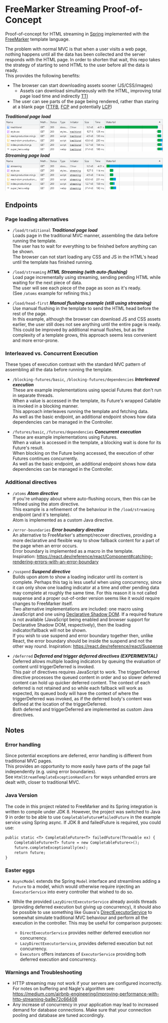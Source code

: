 # FreeMarker Streaming Proof-of-Concept

Proof-of-concept for HTML streaming in [Spring](https://spring.io/projects/spring-boot) implemented with the
[FreeMarker](https://freemarker.apache.org/) template language.  

The problem with normal MVC is that when a user visits a web page,
nothing happens until all the data has been collected and the server responds with the HTML page. 
In order to shorten that wait, this repo takes the strategy of starting to send HTML to the user before all the data is ready.  
This provides the following benefits: 
- The browser can start downloading assets sooner (JS/CSS/images) 
  - Assets can download simultaneously with the HTML, improving total page load time and indirectly [TTI](https://web.dev/tti/)
- The user can see parts of the page being rendered, rather than staring at a blank page 
([TTFB](https://web.dev/ttfb/), [FCP](https://web.dev/fcp/) and potentially [LCP](https://web.dev/lcp/))

***Traditional page load***  
![Traditional page network requests](/markdown_assets/load_traditional.png)  
***Streaming page load***  
![Streaming page network requests](/markdown_assets/load_streaming.png)  


## Endpoints


### Page loading alternatives
- `/load/traditional` ***Traditional page load***  
Loads page in the traditional MVC manner, assembling the data before running the template.  
The user has to wait for everything to be finished before anything can be shown.  
The browser can not start loading any CSS and JS in the HTML's head until the template has finished running.  


- `/load/streaming` ***HTML Streaming (with auto-flushing)***  
Load page incrementally using streaming, sending pending HTML while waiting for the next piece of data.  
The user will see each piece of the page as soon as it's ready.  
(See `/atoms` example for refining this.)


- `/load/head-first` ***Manual flushing example (still using streaming)***  
Use manual flushing in the template to send the HTML head before the rest of the page.  
In this example, although the browser can download JS and CSS assets earlier, 
the user still does not see anything until the entire page is ready. This could be improved by additional manual flushes, 
but as the complexity of a template grows, this approach seems less convenient and more error-prone.


### Interleaved vs. Concurrent Execution

These types of execution contrast with the standard MVC pattern of assembling all the data before running the template.

- `/blocking-futures/basic`, `/blocking-futures/dependencies` ***Interleaved execution***  
  These are example implementations using special Futures that don't run in separate threads.  
  When a value is accessed in the template, its Future's wrapped Callable is invoked in a blocking manner.  
  This approach interleaves running the template and fetching data.  
  As well as the basic endpoint, an additional endpoint shows how data dependencies can be managed in the Controller.


- `/futures/basic`, `/futures/dependencies` ***Concurrent execution***  
These are example implementations using Futures.  
When a value is accessed in the template, a blocking wait is done for its Future's result.  
When blocking on the Future being accessed, the execution of other Futures continues concurrently.  
As well as the basic endpoint, an additional endpoint shows how data dependencies can be managed in the Controller.


### Additional directives

- `/atoms` ***Atom directive***  
If you're unhappy about where auto-flushing occurs, then this can be refined using the atom directive.  
This example is a refinement of the behaviour in the `/load/streaming` endpoint (and it's template).  
Atom is implemented as a custom Java directive.  


- `/error-boundaries` ***Error boundary directive***  
An alternative to FreeMarker's attempt/recover directives, providing a more declarative and flexible way
to show fallback content for a part of the page when an error occurs.  
Error boundary is implemented as a macro in the template.  
Inspiration: https://react.dev/reference/react/Component#catching-rendering-errors-with-an-error-boundary


- `/suspend` ***Suspend directive***  
Builds upon atom to show a loading indicator until its content is complete.
Perhaps this tag is less useful when using concurrency, since it can only show one
loading indicator at a time and other pending data may complete at roughly the same time.
For this reason it is not called suspense and a proper out-of-order version
seems like it would require changes to FreeMarker itself.  
Two alternative implementations are included: one macro using JavaScript and one using [Declarative Shadow DOM](https://web.dev/articles/declarative-shadow-dom).
If a required feature is not available (JavaScript being enabled and browser support for Declarative Shadow DOM, respectively),
then the loading indicator/fallback will not be shown.  
If you wish to use suspend and error boundary together then, unlike React,
the error boundary should be inside the suspend and not the other way round.
Inspiration: https://react.dev/reference/react/Suspense


- `/deferred` ***Deferred and trigger deferred directives (EXPERIMENTAL)***  
Deferred allows multiple loading indicators by queuing the evaluation of content until triggerDeferred is invoked.  
This pair of directives requires JavaScript to work. The triggerDeferred directive processes
the queued content in order and so slower deferred content can hold up quicker deferred content.
The context of each deferred is not retained and so while each fallback will work as expected,
its queued body will have the context of where the triggerDeferred was invoked,
as if the deferred body's content was defined at the location of the triggerDeferred.  
Both deferred and triggerDeferred are implemented as custom Java directives.


## Notes

### Error handling

Since potential exceptions are deferred, error handling is different from traditional MVC pages.  
This provides an opportunity to more easily have parts of the page fail independently (e.g. using error boundaries).  
See `HtmlStreamTemplateExceptionHandlers` for ways unhandled errors are dealt with, closer to traditional MVC. 

### Java Version

The code in this project related to FreeMarker and its Spring integration is written to compile under JDK 8. 
However, the project was switched to Java 9 in order to be able to use `CompletableFuture#failedFuture` 
in the example service using Spring async. If JDK 8 and failedFuture is required, you could use:
```
public static <T> CompletableFuture<T> failedFuture(Throwable ex) {
    CompletableFuture<T> future = new CompletableFuture<>();
    future.completeExceptionally(ex);
    return future;
}
```

### Easter eggs

- `AsyncModel` extends the Spring `Model` interface and streamlines adding a `Future` to a model,
  which would otherwise require injecting an `ExecutorService` into every controller that wished to do so.


- While the provided `LazyDirectExecutorService` already avoids threads (providing deferred execution but giving up
  concurrency), it should also be possible to use something like Guava's [DirectExecutorService](https://guava.dev/releases/snapshot-jre/api/docs/com/google/common/util/concurrent/MoreExecutors.html#newDirectExecutorService())
  to somewhat simulate traditional MVC behaviour and perform all the execution in the controller.
  This may be useful for comparison purposes:
  - `DirectExecutorService` provides neither deferred execution nor concurrency.
  - `LazyDirectExecutorService`, provides deferred execution but not concurrency.
  - `Executors` offers instances of `ExecutorService` providing both deferred execution and concurrency.

### Warnings and Troubleshooting

- HTTP streaming may not work if your servers are configured incorrectly. For notes on buffering and Nagle's algorithm see:
  https://medium.com/airbnb-engineering/improving-performance-with-http-streaming-ba9e72c66408
- Any increase of concurrency in your application may lead to increased demand for database connections.
  Make sure that your connection pooling and database are tuned accordingly.
